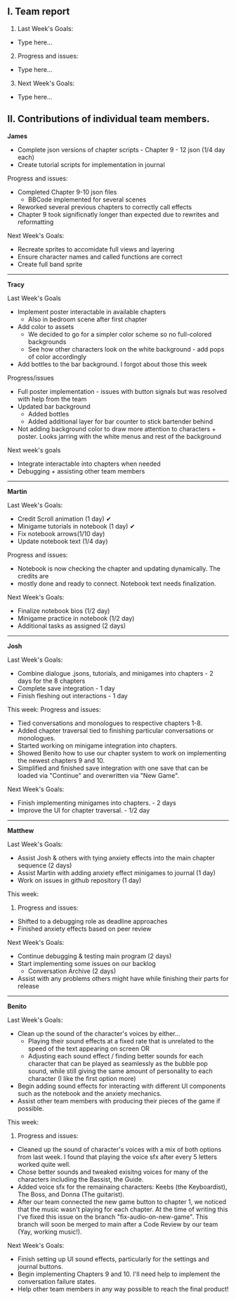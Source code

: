 ## I. Team report

1. Last Week's Goals:

- Type here...

2. Progress and issues:

- Type here...

3. Next Week's Goals:

- Type here...

## II. Contributions of individual team members.

**James**

- Complete json versions of chapter scripts - Chapter 9 - 12 json (1/4 day each)
- Create tutorial scripts for implementation in journal

Progress and issues:

- Completed Chapter 9-10 json files
  - BBCode implemented for several scenes
- Reworked several previous chapters to correctly call effects
- Chapter 9 took significnatly longer than expected due to rewrites and reformatting

Next Week's Goals:

- Recreate sprites to accomidate full views and layering
- Ensure character names and called functions are correct
- Create full band sprite

---

**Tracy**

Last Week's Goals

- Implement poster interactable in available chapters
  - Also in bedroom scene after first chapter
- Add color to assets
  - We decided to go for a simpler color scheme so no full-colored backgrounds
  - See how other characters look on the white background - add pops of color accordingly
- Add bottles to the bar background. I forgot about those this week

Progress/issues

- Full poster implementation - issues with button signals but was resolved with help from the team
- Updated bar background
  - Added bottles
  - Added additional layer for bar counter to stick bartender behind
- Not adding background color to draw more attention to characters + poster. Looks jarring with the white menus and rest of the background

Next week's goals

- Integrate interactable into chapters when needed
- Debugging + assisting other team members

---

**Martin**

Last Week's Goals:

- Credit Scroll animation (1 day) ✔
- Minigame tutorials in notebook (1 day) ✔
- Fix notebook arrows(1/10 day)
- Update notebook text (1/4 day)

Progress and issues:

- Notebook is now checking the chapter and updating dynamically. The credits are
- mostly done and ready to connect. Notebook text needs finalization.

Next Week's Goals:

- Finalize notebook bios (1/2 day)
- Minigame practice in notebook (1/2 day)
- Additional tasks as assigned (2 days)

---

**Josh**

Last Week's Goals:

- Combine dialogue .jsons, tutorials, and minigames into chapters - 2 days for the 8 chapters
- Complete save integration - 1 day
- Finish fleshing out interactions - 1 day

This week:
Progress and issues:

- Tied conversations and monologues to respective chapters 1-8.
- Added chapter traversal tied to finishing particular conversations or monologues.
- Started working on minigame integration into chapters.
- Showed Benito how to use our chapter system to work on implementing the newest chapters 9 and 10.
- Simplified and finished save integration with one save that can be loaded via "Continue" and overwritten via "New Game".

Next Week's Goals:

- Finish implementing minigames into chapters. - 2 days
- Improve the UI for chapter traversal. - 1/2 day

---

**Matthew**

Last Week's Goals:

- Assist Josh & others with tying anxiety effects into the main chapter sequence (2 days)
- Assist Martin with adding anxiety effect minigames to journal (1 day)
- Work on issues in github repository (1 day)

This week:

1. Progress and issues:

- Shifted to a debugging role as deadline approaches
- Finished anxiety effects based on peer review

Next Week's Goals:

- Continue debugging & testing main program (2 days)
- Start implementing some issues on our backlog
  - Conversation Archive (2 days)
- Assist with any problems others might have while finishing their parts for release

---

**Benito**

Last Week's Goals:

- Clean up the sound of the character's voices by either...
  - Playing their sound effects at a fixed rate that is unrelated to the speed of the text appearing
    on screen OR
  - Adjusting each sound effect / finding better sounds for each character that can be played as
    seamlessly as the bubble pop sound, while still giving the same amount of personality to each
    character (I like the first option more)
- Begin adding sound effects for interacting with different UI components such as the notebook and
  the anxiety mechanics.
- Assist other team members with producing their pieces of the game if possible.

This week:

1. Progress and issues:

- Cleaned up the sound of character's voices with a mix of both options from last week. I found that
  playing the voice sfx after every 5 letters worked quite well.
- Chose better sounds and tweaked exisitng voices for many of the characters including the Bassist,
  the Guide.
- Added voice sfx for the remainaing characters: Keebs (the Keyboardist), The Boss, and Donna
  (The guitarist).
- After our team connected the new game button to chapter 1, we noticed that the music wasn't
  playing for each chapter. At the time of writing this I've fixed this issue on the branch
  "fix-audio-on-new-game". This branch will soon be merged to main after a Code Review by our team
  (Yay, working music!).

Next Week's Goals:

- Finish setting up UI sound effects, particularly for the settings and journal buttons.
- Begin implementing Chapters 9 and 10. I'll need help to implement the conversation failure states.
- Help other team members in any way possible to reach the final product!
